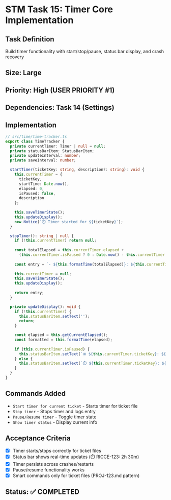 # STM Task 15: Timer Core Implementation

## Task Definition
Build timer functionality with start/stop/pause, status bar display, and crash recovery

## Size: Large
## Priority: High (USER PRIORITY #1)
## Dependencies: Task 14 (Settings)

## Implementation

```typescript
// src/time/time-tracker.ts
export class TimeTracker {
  private currentTimer: Timer | null = null;
  private statusBarItem: StatusBarItem;
  private updateInterval: number;
  private saveInterval: number;

  startTimer(ticketKey: string, description?: string): void {
    this.currentTimer = {
      ticketKey,
      startTime: Date.now(),
      elapsed: 0,
      isPaused: false,
      description
    };
    
    this.saveTimerState();
    this.updateDisplay();
    new Notice(`⏱️ Timer started for ${ticketKey}`);
  }

  stopTimer(): string | null {
    if (!this.currentTimer) return null;
    
    const totalElapsed = this.currentTimer.elapsed + 
      (this.currentTimer.isPaused ? 0 : Date.now() - this.currentTimer.startTime);
    
    const entry = `- ${this.formatTime(totalElapsed)}: ${this.currentTimer.description || ''}`;
    
    this.currentTimer = null;
    this.saveTimerState();
    this.updateDisplay();
    
    return entry;
  }

  private updateDisplay(): void {
    if (!this.currentTimer) {
      this.statusBarItem.setText('');
      return;
    }

    const elapsed = this.getCurrentElapsed();
    const formatted = this.formatTime(elapsed);
    
    if (this.currentTimer.isPaused) {
      this.statusBarItem.setText(`⏸️ ${this.currentTimer.ticketKey}: ${formatted}`);
    } else {
      this.statusBarItem.setText(`⏱️ ${this.currentTimer.ticketKey}: ${formatted}`);
    }
  }
}
```

## Commands Added
- `Start timer for current ticket` - Starts timer for ticket file
- `Stop timer` - Stops timer and logs entry
- `Pause/Resume timer` - Toggle timer state
- `Show timer status` - Display current info

## Acceptance Criteria
- [x] Timer starts/stops correctly for ticket files
- [x] Status bar shows real-time updates (⏱️ RICCE-123: 2h 30m)
- [x] Timer persists across crashes/restarts
- [x] Pause/resume functionality works
- [x] Smart commands only for ticket files (PROJ-123.md pattern)

## Status: ✅ COMPLETED